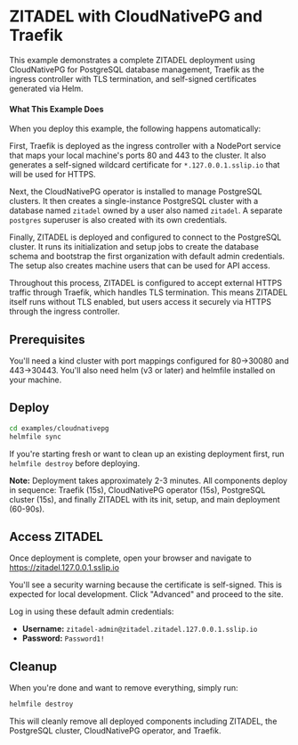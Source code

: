 # ZITADEL with CloudNativePG and Traefik

This example demonstrates a complete ZITADEL deployment using CloudNativePG for PostgreSQL database management, Traefik as the ingress controller with TLS termination, and self-signed certificates generated via Helm.

#### What This Example Does

When you deploy this example, the following happens automatically:

First, Traefik is deployed as the ingress controller with a NodePort service that maps your local machine's ports 80 and 443 to the cluster. It also generates a self-signed wildcard certificate for `*.127.0.0.1.sslip.io` that will be used for HTTPS.

Next, the CloudNativePG operator is installed to manage PostgreSQL clusters. It then creates a single-instance PostgreSQL cluster with a database named `zitadel` owned by a user also named `zitadel`. A separate `postgres` superuser is also created with its own credentials.

Finally, ZITADEL is deployed and configured to connect to the PostgreSQL cluster. It runs its initialization and setup jobs to create the database schema and bootstrap the first organization with default admin credentials. The setup also creates machine users that can be used for API access.

Throughout this process, ZITADEL is configured to accept external HTTPS traffic through Traefik, which handles TLS termination. This means ZITADEL itself runs without TLS enabled, but users access it securely via HTTPS through the ingress controller.

## Prerequisites

You'll need a kind cluster with port mappings configured for 80→30080 and 443→30443. You'll also need helm (v3 or later) and helmfile installed on your machine.

## Deploy
```bash
cd examples/cloudnativepg
helmfile sync
```

If you're starting fresh or want to clean up an existing deployment first, run `helmfile destroy` before deploying.

**Note:** Deployment takes approximately 2-3 minutes. All components deploy in sequence: Traefik (15s), CloudNativePG operator (15s), PostgreSQL cluster (15s), and finally ZITADEL with its init, setup, and main deployment (60-90s).

## Access ZITADEL

Once deployment is complete, open your browser and navigate to https://zitadel.127.0.0.1.sslip.io

You'll see a security warning because the certificate is self-signed. This is expected for local development. Click "Advanced" and proceed to the site.

Log in using these default admin credentials:
- **Username:** `zitadel-admin@zitadel.zitadel.127.0.0.1.sslip.io`
- **Password:** `Password1!`

## Cleanup

When you're done and want to remove everything, simply run:
```bash
helmfile destroy
```

This will cleanly remove all deployed components including ZITADEL, the PostgreSQL cluster, CloudNativePG operator, and Traefik.
